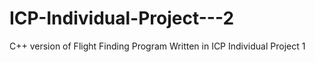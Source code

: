 # ICP-Individual-Project---2
C++ version of Flight Finding Program Written in ICP Individual Project 1
